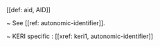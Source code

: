 [[def: aid, AID]]

~ See [[ref: autonomic-identifier]].

~ KERI specific : [[xref: keri1, autonomic-identifier]]
